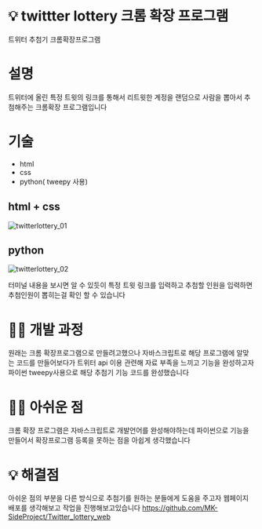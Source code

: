 # 💡 twittter lottery 크롬 확장 프로그램
트위터 추첨기 크롬확장프로그램

# 설명
트위터에 올린 특정 트윗의 링크를 통해서 리트윗한 계정을 랜덤으로 사람을 뽑아서 추첨해주는 크롬확장 프로그램입니다

# 기술
* html
* css
* python( tweepy 사용)


## html + css
![twitterlottery_01](https://user-images.githubusercontent.com/77378559/136338516-46ba5c0e-04ff-4697-b9dd-783455add6f9.JPG)


## python
![twitterlottery_02](https://user-images.githubusercontent.com/77378559/136338816-31e5e88c-dd76-471c-8f05-caac8f8da13b.JPG)

터미널 내용을 보시면 알 수 있듯이
특정 트윗 링크를 입력하고 추첨할 인원을 입력하면 추첨인원이 뽑히는걸 확인 할 수 있습니다


# ✍🏻 개발 과정

원래는 크롬 확장프로그램으로 만들려고했으나 자바스크립트로 해당 프로그램에 알맞는 코드를 만들어보다가
트위터 api 이용 관련해 자료 부족을 느끼고 기능을 완성하고자 파이썬 tweepy사용으로 해당 추첨기 기능 코드를 완성했습니다

# ✍🏻 아쉬운 점

크롬 확장 프로그램은 자바스크립트로 개발언어를 완성해야하는데 파이썬으로 기능을 만들어서
확장프로그램 등록을 못하는 점을 아쉽게 생각했습니다

# 💡 해결점
아쉬운 점의 부분을 다른 방식으로 추첨기를 원하는 분들에게 도움을 주고자 웹페이지 배포를 생각해보고 작업을 진행해보고있습니다
https://github.com/MK-SideProject/Twitter_lottery_web




